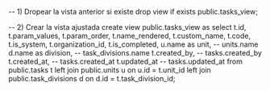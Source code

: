 -- 1) Dropear la vista anterior si existe
drop view if exists public.tasks_view;

-- 2) Crear la vista ajustada
create view public.tasks_view as
select
  t.id,
  t.param_values,
  t.param_order,
  t.name_rendered,
  t.custom_name,
  t.code,
  t.is_system,
  t.organization_id,
  t.is_completed,
  u.name as unit,                 -- units.name
  d.name as division,             -- task_divisions.name
  t.created_by,                   -- tasks.created_by
  t.created_at,                   -- tasks.created_at
  t.updated_at                    -- tasks.updated_at
from public.tasks t
left join public.units u
  on u.id = t.unit_id
left join public.task_divisions d
  on d.id = t.task_division_id;
